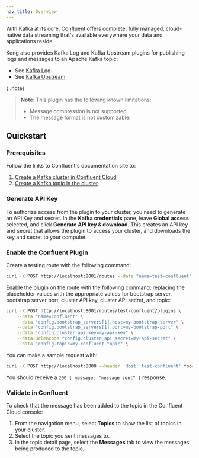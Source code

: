 ```yaml
---
nav_title: Overview
---
```


With Kafka at its core, [Confluent](https://confluent.io) offers complete, fully managed, cloud-native data streaming that's available everywhere your data and applications reside.

<!-- I modified this a bit to point to Apacha  Kafka installations -->
Kong also provides Kafka Log and Kafka Upstream plugins for publishing logs and messages to an Apache Kafka topic:

* See [Kafka Log](/hub/kong-inc/kafka-log/)
* See [Kafka Upstream](/hub/kong-inc/kafka-upstream/)

{:.note} 
> **Note**: This plugin has the following known limitations:
> * Message compression is not supported.
> * The message format is not customizable.

## Quickstart

### Prerequisites

Follow the links to Confluent's documentation site to:
1. [Create a Kafka cluster in Confluent Cloud](https://docs.confluent.io/cloud/current/get-started/index.html#step-1-create-a-ak-cluster-in-ccloud)
2. [Create a Kafka topic in the cluster](https://docs.confluent.io/cloud/current/get-started/index.html#step-2-create-a-ak-topic)

### Generate API Key

To authorize access from the plugin to your cluster, you need to generate an API Key and secret.
In the **Kafka credentials** pane, leave **Global access** selected, and click **Generate API key & download**. This creates an API key and secret that allows the plugin to access your cluster, and downloads the key and secret to your computer.

### Enable the Confluent Plugin

Create a testing route with the following command:
```bash
curl -X POST http://localhost:8001/routes --data "name=test-confluent" --data "hosts[1]=test-confluent"
```

Enable the plugin on the route with the following command, replacing the placeholder values with the appropriate values for bootstrap server, bootstrap server port, cluster API key, cluster API secret, and topic:

```bash
curl -X POST http://localhost:8001/routes/test-confluent/plugins \
    --data "name=confluent" \
    --data "config.bootstrap_servers[1].host=my-bootstrap-server" \
    --data "config.bootstrap_servers[1].port=my-bootstrap-port" \
    --data "config.cluster_api_key=my-api-key" \
    --data-urlencode "config.cluster_api_secret=my-api-secret" \
    --data "config.topic=my-confluent-topic" \
```

You can make a sample request with:

``` bash
curl -X POST http://localhost:8000 --header 'Host: test-confluent' foo=bar
```

You should receive a `200 { message: "message sent" }` response.

### Validate in Confluent

To check that the message has been added to the topic in the Confluent Cloud console:
1. From the navigation menu, select **Topics** to show the list of topics in your cluster.
2. Select the topic you sent messages to.
3. In the topic detail page, select the **Messages** tab to view the messages being produced to the topic.
